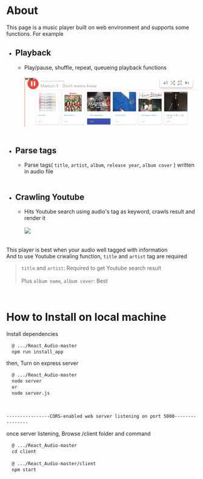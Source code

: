 # About
This page is a music player built on web environment and supports some functions. For example
* Playback
    -
    - Play/pause, shuffle, repeat, queueing playback functions<br/>
      <br/><img src="https://raw.githubusercontent.com/Sessho-maru/React_Audio/master/example_2.gif"/>
    <br/><br/>
* Parse tags
  -
  - Parse tags( `title`, `artist`, `album`, `release year`, `album cover` ) written in audio file
  <br/><br/>
* Crawling Youtube
  -
  - Hits Youtube search using audio's tag as keyword, crawls result and render it<br/>
    <br/><img src="https://raw.githubusercontent.com/Sessho-maru/React_Audio/master/example.gif"/><br/><br/>

This player is best when your audio well tagged with information<br/>
And to use Youtube crwaling function, `title` and `artist` tag are required<br/>
> `title` and `artist`: Required to get Youtube search result<br/><br/>
> Plus `album name`, `album cover`: Best<br/>

<br/>

# How to Install on local machine
Install dependencies
```
  @ .../React_Audio-master
  npm run install_app
```

then, Turn on express server
```
  @ .../React_Audio-master
  node server
  or
  node server.js
```
<br/>

```
----------------CORS-enabled web server listening on port 5000----------------
```
once server listening, Browse /client folder and command
```
  @ .../React_Audio-master
  cd client
  
  @ .../React_Audio-master/client
  npm start
```
